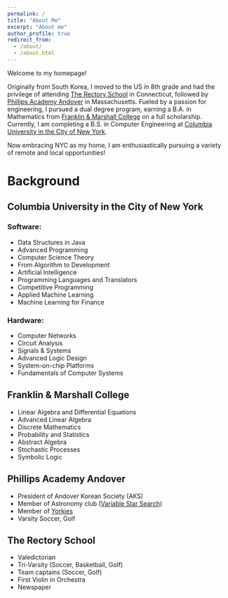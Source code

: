 ```yaml
---
permalink: /
title: "About Me"
excerpt: "About me"
author_profile: true
redirect_from: 
  - /about/
  - /about.html
---
```


<div class="about-page-aboutme">
  <p>Welcome to my homepage!</p>
  <p>Originally from South Korea, I moved to the US in 8th grade and had the privilege of attending <a href="https://www.rectoryschool.org/">The Rectory School</a> in Connecticut, followed by <a href="https://www.andover.edu/">Phillips Academy Andover</a> in Massachusetts. Fueled by a passion for engineering, I pursued a dual degree program, earning a B.A. in Mathematics from <a href="https://www.fandm.edu/">Franklin & Marshall College</a> on a full scholarship. Currently, I am completing a B.S. in Computer Engineering at <a href="https://www.columbia.edu/">Columbia University in the City of New York</a>.</p>
  <p>Now embracing NYC as my home, I am enthusiastically pursuing a variety of remote and local opportunities!</p>
</div>


Background
======

<div class="about-page-background">
    <h2>Columbia University in the City of New York</h2>
    <div class="education-section">
      <h3>Software:</h3>
      <ul>
        <li>Data Structures in Java</li>
        <li>Advanced Programming</li>
        <li>Computer Science Theory</li>
        <li>From Algorithm to Development</li>
        <li>Artificial Intelligence</li>
        <li>Programming Languages and Translators</li>
        <li>Competitive Programming</li>
        <li>Applied Machine Learning</li>
        <li>Machine Learning for Finance</li>
      </ul>
      <h3>Hardware:</h3>
      <ul>
        <li>Computer Networks</li>
        <li>Circuit Analysis</li>
        <li>Signals & Systems</li>
        <li>Advanced Logic Design</li>
        <li>System-on-chip Platforms</li>
        <li>Fundamentals of Computer Systems</li>
      </ul>
    </div>
    <h2>Franklin & Marshall College</h2>
    <ul>
      <li>Linear Algebra and Differential Equations</li>
      <li>Advanced Linear Algebra</li>
      <li>Discrete Mathematics</li>
      <li>Probability and Statistics</li>
      <li>Abstract Algebra</li>
      <li>Stochastic Processes</li>
      <li>Symbolic Logic</li>
    </ul>
    <h2>Phillips Academy Andover</h2>
    <ul>
      <li>President of Andover Korean Society (AKS)</li>
      <li>Member of Astronomy club (<a href="https://github.com/JasonHJJin/Astronomy">Variable Star Search</a>)</li>
      <li>Member of <a href="https://www.youtube.com/@AndoverTheYorkies">Yorkies</a></li>
      <li>Varsity Soccer, Golf</li>
    </ul>
    <h2>The Rectory School</h2>
    <ul>
      <li>Valedictorian</li>
      <li>Tri-Varsity (Soccer, Basketball, Golf)</li>
      <li>Team captains (Soccer, Golf)</li>
      <li>First Violin in Orchestra</li>
      <li>Newspaper</li>
    </ul>
  </div>